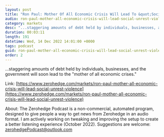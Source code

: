 ```yaml
---
layout: post
title: "Ron Paul: Mother Of All Economic Crisis Will Lead To &quot;Social Unrest &amp; Violence&quot;"
audio: ron-paul-mother-all-economic-crisis-will-lead-social-unrest-violence-0
category: markets
desc: "...staggering amounts of debt held by individuals, businesses, and the government will soon lead to the &quot;mother of all economic crises.&quot;"
duration: 00:03:11
length: 191
datetime: Wed, 14 Dec 2022 14:01:00 +0000
tags: podcast
guid: ron-paul-mother-all-economic-crisis-will-lead-social-unrest-violence-0
order: 2
---
```

...staggering amounts of debt held by individuals, businesses, and the government will soon lead to the &quot;mother of all economic crises.&quot;

Link: [https://www.zerohedge.com/markets/ron-paul-mother-all-economic-crisis-will-lead-social-unrest-violence](https://www.zerohedge.com/markets/ron-paul-mother-all-economic-crisis-will-lead-social-unrest-violence)

About: The Zerohedge Podcast is a non-commercial, automated program, designed to give people a way to get news from Zerohedge in an audio format.  I am actively working on tweaking and improving the setup to create a better listening experience (October 2022).  Suggestions are welcome: [zerohedgePodcast@outlook.com](mailto:zerohedgePodcast@outlook.com)